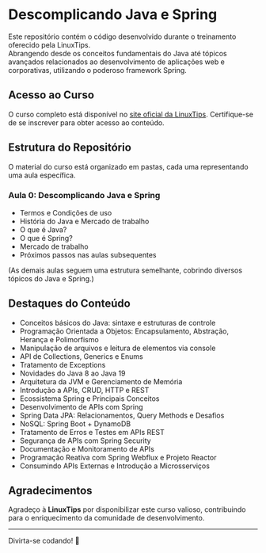 # Descomplicando Java e Spring

Este repositório contém o código desenvolvido durante o treinamento oferecido pela LinuxTips.  
Abrangendo desde os conceitos fundamentais do Java até tópicos avançados relacionados ao desenvolvimento de aplicações web e corporativas, utilizando o poderoso framework Spring.

## Acesso ao Curso

O curso completo está disponível no [site oficial da LinuxTips](https://www.linuxtips.io/course/java-e-spring). Certifique-se de se inscrever para obter acesso ao conteúdo.

## Estrutura do Repositório

O material do curso está organizado em pastas, cada uma representando uma aula específica.

### Aula 0: Descomplicando Java e Spring

- Termos e Condições de uso
- História do Java e Mercado de trabalho
- O que é Java?
- O que é Spring?
- Mercado de trabalho
- Próximos passos nas aulas subsequentes

(As demais aulas seguem uma estrutura semelhante, cobrindo diversos tópicos do Java e Spring.)

## Destaques do Conteúdo

- Conceitos básicos do Java: sintaxe e estruturas de controle
- Programação Orientada a Objetos: Encapsulamento, Abstração, Herança e Polimorfismo
- Manipulação de arquivos e leitura de elementos via console
- API de Collections, Generics e Enums
- Tratamento de Exceptions
- Novidades do Java 8 ao Java 19
- Arquitetura da JVM e Gerenciamento de Memória
- Introdução a APIs, CRUD, HTTP e REST
- Ecossistema Spring e Principais Conceitos
- Desenvolvimento de APIs com Spring
- Spring Data JPA: Relacionamentos, Query Methods e Desafios
- NoSQL: Spring Boot + DynamoDB
- Tratamento de Erros e Testes em APIs REST
- Segurança de APIs com Spring Security
- Documentação e Monitoramento de APIs
- Programação Reativa com Spring Webflux e Projeto Reactor
- Consumindo APIs Externas e Introdução a Microsserviços

## Agradecimentos

Agradeço à **LinuxTips** por disponibilizar este curso valioso, contribuindo para o enriquecimento da comunidade de desenvolvimento.

---
Divirta-se codando! 🚀
